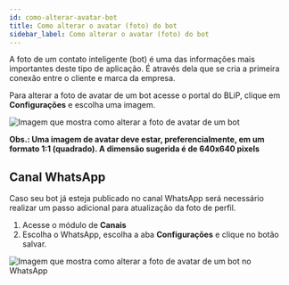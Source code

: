 ```yaml
---
id: como-alterar-avatar-bot
title: Como alterar o avatar (foto) do bot
sidebar_label: Como alterar o avatar (foto) do bot
---
```


A foto de um contato inteligente (bot) é uma das informações mais importantes deste tipo de aplicação. É através dela que se cria a primeira conexão entre o cliente e marca da empresa.

Para alterar a foto de avatar de um bot acesse o portal do BLiP, clique em **Configurações** e escolha uma imagem.

![Imagem que mostra como alterar a foto de avatar de um bot](/img/management/profile-avatar.png)

**Obs.: Uma imagem de avatar deve estar, preferencialmente, em um formato 1:1 (quadrado). A dimensão sugerida é de 640x640 pixels**

## Canal WhatsApp

Caso seu bot já esteja publicado no canal WhatsApp será necessário realizar um passo adicional para atualização da foto de perfil.

1. Acesse o módulo de **Canais**
2. Escolha o WhatsApp, escolha a aba **Configurações** e clique no botão salvar.

![Imagem que mostra como alterar a foto de avatar de um bot no WhatsApp](/img/management/avatar-whatsapp.png)




